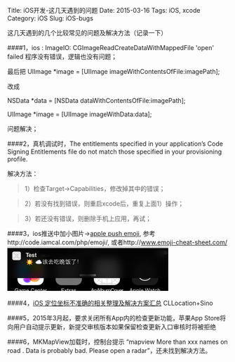 Title: iOS开发-这几天遇到的问题
Date: 2015-03-16
Tags: iOS, xcode
Category: iOS
Slug: iOS-bugs

这几天遇到的几个比较常见的问题及解决方法（记录一下）

####1，ios <Error>: ImageIO: CGImageReadCreateDataWithMappedFile  'open' failed
程序没有错误，逻辑也没有问题；

最后把
UIImage *image = [UIImage imageWithContentsOfFile:imagePath];

改成

NSData *data = [NSData dataWithContentsOfFile:imagePath];

 UIImage *image = [UIImage imageWithData:data];

问题解决；

####2，真机调试时，The entitlements specified in your application’s Code Signing Entitlements file do not match those specified in your provisioning profile.

解决方法：

>1）检查Target->Capabilities，修改掉其中的错误；

>2）若没有找到错误，则重启xcode后，重复上面1）操作；

>3）若还没有错误，则删除手机上应用，再试；

####3，ios推送中加小图片->[apple push emoji](http://stackoverflow.com/questions/16649050/emojis-support-in-apple-push-notification), 参考http://code.iamcal.com/php/emoji/,
或者http://www.emoji-cheat-sheet.com/
![img](../images/屏幕快照2015-03-16下午3.55.34.png)

####4，[iOS 定位坐标不准确的相关整理及解决方案汇总](http://blog.csdn.net/demo_qiao/article/details/43667317) CLLocation+Sino

####5，2015年3月起，要求关闭所有App内的检查更新功能，苹果App Store将向用户自动提示更新，新提交审核版本如果保留检查更新入口审核时将被拒绝

####6，MKMapView加载时，控制台提示 “mapview More than xxx names on road . Data is probably bad. Please open a radar”，还未找到解决方法。
